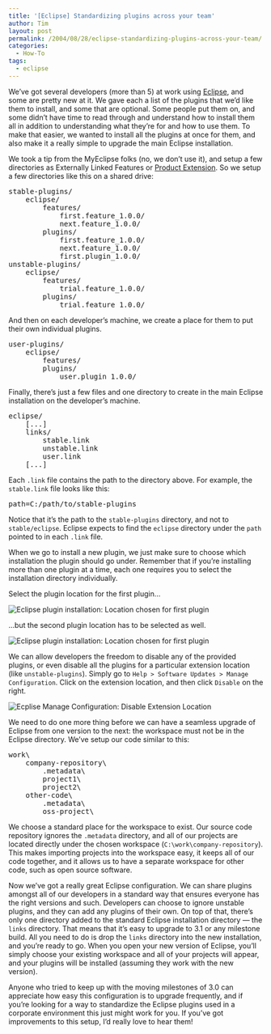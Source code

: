 ```yaml
---
title: '[Eclipse] Standardizing plugins across your team'
author: Tim
layout: post
permalink: /2004/08/28/eclipse-standardizing-plugins-across-your-team/
categories:
  - How-To
tags:
  - eclipse
---
```

We&#8217;ve got several developers (more than 5) at work using [Eclipse][1], and some are pretty new at it. We gave each a list of the plugins that we&#8217;d like them to install, and some that are optional. Some people put them on, and some didn&#8217;t have time to read through and understand how to install them all in addition to understanding what they&#8217;re for and how to use them. To make that easier, we wanted to install all the plugins at once for them, and also make it a really simple to upgrade the main Eclipse installation. 

We took a tip from the MyEclipse folks (no, we don&#8217;t use it), and setup a few directories as Externally Linked Features or [Product Extension][2]. So we setup a few directories like this on a shared drive: 

<pre>stable-plugins/
    eclipse/
        features/
            first.feature_1.0.0/
            next.feature_1.0.0/
        plugins/
            first.feature_1.0.0/
            next.feature_1.0.0/
            first.plugin_1.0.0/
unstable-plugins/
    eclipse/
        features/
            trial.feature_1.0.0/
        plugins/
            trial.feature_1.0.0/
</pre>

And then on each developer&#8217;s machine, we create a place for them to put their own individual plugins.

<pre>user-plugins/
    eclipse/
        features/
        plugins/
            user.plugin_1.0.0/
</pre>

Finally, there&#8217;s just a few files and one directory to create in the main Eclipse installation on the developer&#8217;s machine. 

<pre>eclipse/
    [...]
    links/
        stable.link
        unstable.link
        user.link
    [...]
</pre>

Each `.link` file contains the path to the directory above. For example, the `stable.link` file looks like this: 

<pre>path=C:/path/to/stable-plugins
</pre>

Notice that it&#8217;s the path to the `stable-plugins` directory, and not to `stable/eclipse`. Eclipse expects to find the `eclipse` directory under the `path` pointed to in each `.link` file. 

When we go to install a new plugin, we just make sure to choose which installation the plugin should go under. Remember that if you&#8217;re installing more than one plugin at a time, each one requires you to select the installation directory individually. 

Select the plugin location for the first plugin&#8230; 

![Eclipse plugin installation: Location chosen for first plugin][3] 

&#8230;but the second plugin location has to be selected as well. 

![Eclipse plugin installation: Location chosen for first plugin][4] 

We can allow developers the freedom to disable any of the provided plugins, or even disable all the plugins for a particular extension location (like `unstable-plugins`). Simply go to `Help > Software Updates > Manage Configuration`. Click on the extension location, and then click `Disable` on the right. 

![Ecplise Manage Configuration: Disable Extension Location][5] 

We need to do one more thing before we can have a seamless upgrade of Eclipse from one version to the next: the workspace must not be in the Eclipse directory. We&#8217;ve setup our code similar to this: 

<pre>work\
    company-repository\
        .metadata\
        project1\
        project2\
    other-code\
        .metadata\
        oss-project\
</pre>

We choose a standard place for the workspace to exist. Our source code repository ignores the `.metadata` directory, and all of our projects are located directly under the chosen workspace (`C:\work\company-repository`). This makes importing projects into the workspace easy, it keeps all of our code together, and it allows us to have a separate workspace for other code, such as open source software. 

Now we&#8217;ve got a really great Eclipse configuration. We can share plugins amongst all of our developers in a standard way that ensures everyone has the right versions and such. Developers can choose to ignore unstable plugins, and they can add any plugins of their own. On top of that, there&#8217;s only one directory added to the standard Eclipse installation directory — the `links` directory. That means that it&#8217;s easy to upgrade to 3.1 or any milestone build. All you need to do is drop the `links` directory into the new installation, and you&#8217;re ready to go. When you open your new version of Eclipse, you&#8217;ll simply choose your existing workspace and all of your projects will appear, and your plugins will be installed (assuming they work with the new version). 

Anyone who tried to keep up with the moving milestones of 3.0 can appreciate how easy this configuration is to upgrade frequently, and if you&#8217;re looking for a way to standardize the Eclipse plugins used in a corporate environment this just might work for you. If you&#8217;ve got improvements to this setup, I&#8217;d really love to hear them!

 [1]: http://www.eclipse.org/ "Eclipse Java IDE"
 [2]: http://help.eclipse.org/help30/index.jsp?topic=/org.eclipse.platform.doc.isv/guide/product_extension.htm "Eclipse 3.0 Help: Product Extensions"
 [3]: /blog/files/pluginlocationchosen.gif
 [4]: /blog/files/pluginlocationnotchosen.gif
 [5]: /blog/files/disableplugins.gif

